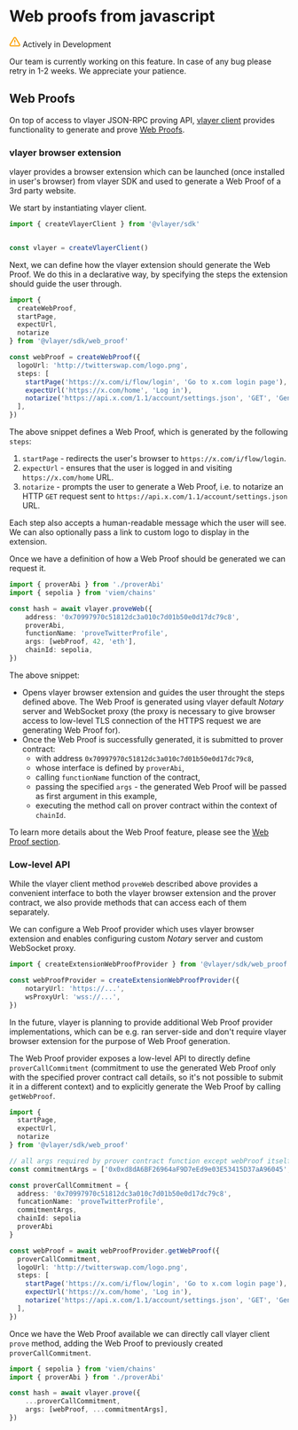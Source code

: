# Web proofs from javascript
<div class="feature-card feature-in-dev">
  <div class="title">
    <svg width="20" height="20" viewBox="0 0 20 20" fill="none" xmlns="http://www.w3.org/2000/svg">
    <path d="M8.57499 3.21665L1.51665 15C1.37113 15.252 1.29413 15.5377 1.29331 15.8288C1.2925 16.1198 1.3679 16.4059 1.51201 16.6588C1.65612 16.9116 1.86392 17.1223 2.11474 17.2699C2.36556 17.4174 2.65065 17.4968 2.94165 17.5H17.0583C17.3493 17.4968 17.6344 17.4174 17.8852 17.2699C18.136 17.1223 18.3439 16.9116 18.488 16.6588C18.6321 16.4059 18.7075 16.1198 18.7067 15.8288C18.7058 15.5377 18.6288 15.252 18.4833 15L11.425 3.21665C11.2764 2.97174 11.0673 2.76925 10.8176 2.62872C10.568 2.48819 10.2864 2.41437 9.99999 2.41437C9.71354 2.41437 9.43193 2.48819 9.18232 2.62872C8.93272 2.76925 8.72355 2.97174 8.57499 3.21665V3.21665Z" stroke="#FCA004" stroke-width="2" stroke-linecap="round" stroke-linejoin="round"/>
    <path d="M10 7.5V10.8333" stroke="#FCA004" stroke-width="2" stroke-linecap="round" stroke-linejoin="round"/>
    <path d="M10 14.1667H10.0083" stroke="#FCA004" stroke-width="2" stroke-linecap="round" stroke-linejoin="round"/>
    </svg>
    Actively in Development
  </div>
  <p>Our team is currently working on this feature. In case of any bug please retry in 1-2 weeks. We appreciate your patience. </p>
</div>

## Web Proofs

On top of access to vlayer JSON-RPC proving API, [vlayer client](./javascript.md) provides functionality to generate and prove [Web Proofs](../features/web.md).

### vlayer browser extension

vlayer provides a browser extension which can be launched (once installed in user's browser) from vlayer SDK and used to generate a Web Proof of a 3rd party website.

We start by instantiating vlayer client.

```ts
import { createVlayerClient } from '@vlayer/sdk'


const vlayer = createVlayerClient()
```

Next, we can define how the vlayer extension should generate the Web Proof. We do this in a declarative way, by specifying the steps the extension should guide the user through.

```ts
import { 
  createWebProof, 
  startPage, 
  expectUrl, 
  notarize 
} from '@vlayer/sdk/web_proof'

const webProof = createWebProof({
  logoUrl: 'http://twitterswap.com/logo.png',
  steps: [
    startPage('https://x.com/i/flow/login', 'Go to x.com login page'),
    expectUrl('https://x.com/home', 'Log in'),
    notarize('https://api.x.com/1.1/account/settings.json', 'GET', 'Generate Proof of Twitter profile'),
  ],
})
```

The above snippet defines a Web Proof, which is generated by the following `steps`:
1. `startPage` - redirects the user's browser to `https://x.com/i/flow/login`.
2. `expectUrl` - ensures that the user is logged in and visiting `https://x.com/home` URL.
3. `notarize` - prompts the user to generate a Web Proof, i.e. to notarize an HTTP `GET` request sent to `https://api.x.com/1.1/account/settings.json` URL.

Each step also accepts a human-readable message which the user will see. We can also optionally pass a link to custom logo to display in the extension.

Once we have a definition of how a Web Proof should be generated we can request it.

```ts
import { proverAbi } from './proverAbi'
import { sepolia } from 'viem/chains'

const hash = await vlayer.proveWeb({
    address: '0x70997970c51812dc3a010c7d01b50e0d17dc79c8',
    proverAbi,
    functionName: 'proveTwitterProfile',
    args: [webProof, 42, 'eth'],
    chainId: sepolia,
})
```

The above snippet:
* Opens vlayer browser extension and guides the user throught the steps defined above. The Web Proof is generated using vlayer default *Notary* server and WebSocket proxy (the proxy is necessary to give browser access to low-level TLS connection of the HTTPS request we are generating Web Proof for).
* Once the Web Proof is successfully generated, it is submitted to prover contract:
  * with address `0x70997970c51812dc3a010c7d01b50e0d17dc79c8`,
  * whose interface is defined by `proverAbi`,
  * calling `functionName` function of the contract,
  * passing the specified `args` - the generated Web Proof will be passed as first argument in this example,
  * executing the method call on prover contract within the context of `chainId`.

To learn more details about the Web Proof feature, please see the [Web Proof section](../features/web.md).

### Low-level API

While the vlayer client method `proveWeb` described above provides a convenient interface to both the vlayer browser extension and the prover contract, we also provide methods that can access each of them separately.

We can configure a Web Proof provider which uses vlayer browser extension and enables configuring custom *Notary* server and custom WebSocket proxy. 

```ts
import { createExtensionWebProofProvider } from '@vlayer/sdk/web_proof'

const webProofProvider = createExtensionWebProofProvider({
    notaryUrl: 'https://...',
    wsProxyUrl: 'wss://...',
})
```

In the future, vlayer is planning to provide additional Web Proof provider implementations, which can be e.g. ran server-side and don't require vlayer browser extension for the purpose of Web Proof generation.

The Web Proof provider exposes a low-level API to directly define `proverCallCommitment` (commitment to use the generated Web Proof only with the specified prover contract call details, so it's not possible to submit it in a different context) and to explicitly generate the Web Proof by calling `getWebProof`.

```ts
import { 
  startPage, 
  expectUrl, 
  notarize 
} from '@vlayer/sdk/web_proof'

// all args required by prover contract function except webProof itself
const commitmentArgs = ['0x0xd8dA6BF26964aF9D7eEd9e03E53415D37aA96045', 123]

const proverCallCommitment = {
  address: '0x70997970c51812dc3a010c7d01b50e0d17dc79c8',
  funcationName: 'proveTwitterProfile', 
  commitmentArgs, 
  chainId: sepolia
  proverAbi
}

const webProof = await webProofProvider.getWebProof({
  proverCallCommitment,
  logoUrl: 'http://twitterswap.com/logo.png',
  steps: [
    startPage('https://x.com/i/flow/login', 'Go to x.com login page'),
    expectUrl('https://x.com/home', 'Log in'),
    notarize('https://api.x.com/1.1/account/settings.json', 'GET', 'Generate Proof of Twitter profile'),
  ],
})
```

Once we have the Web Proof available we can directly call vlayer client `prove` method, adding the Web Proof to previously created `proverCallCommitment`.

```ts
import { sepolia } from 'viem/chains'
import { proverAbi } from './proverAbi'

const hash = await vlayer.prove({
    ...proverCallCommitment,
    args: [webProof, ...commitmentArgs],
})
```

